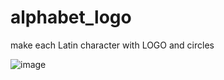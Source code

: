 # alphabet_logo
make each Latin character with LOGO and circles


![image](https://user-images.githubusercontent.com/110537772/188266607-2dc52272-9a13-4b73-99da-8cafcd0d5a05.png)
